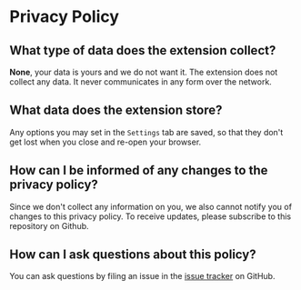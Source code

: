 # Privacy Policy

## What type of data does the extension collect?

**None**, your data is yours and we do not want it. The extension does not collect any data. It never communicates in any form over the network.

## What data does the extension store?

Any options you may set in the `Settings` tab are saved, so that they don't get lost when you close and re-open your browser.

## How can I be informed of any changes to the privacy policy?

Since we don't collect any information on you, we also cannot notify you of changes to this privacy policy. To receive updates, please subscribe to this repository on Github.

## How can I ask questions about this policy?

You can ask questions by filing an issue in the [issue tracker](https://github.com/fell-lucas/chrome-ext-template-preact-windi-vite/issues) on GitHub.
